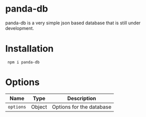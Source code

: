 # panda-db

panda-db is a very simple json based database that is still under development.


# Installation
<code> npm i panda-db </code>


# Options
<table>
    <thead>
        <tr>
            <th>Name</th>
            <th>Type</th>
            <th>Description</th>
        </tr>
    </thead>
    <tbody>
        <tr>
            <td><code>options</code></td>
            <td>Object</td>
            <td>Options for the database</td>
    </tbody>
</table>
